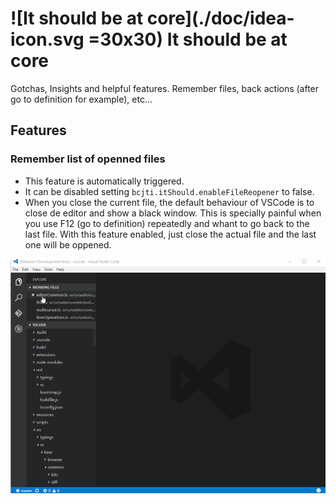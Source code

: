 
# ![It should be at core](./doc/idea-icon.svg =30x30) It should be at core

Gotchas, Insights and helpful features. Remember files, back actions (after go to definition for example), etc...

## Features

### Remember list of openned files

* This feature is automatically triggered.
* It can be disabled setting `bcjti.itShould.enableFileReopener` to false.
* When you close the current file, the default behaviour of VSCode is to close de editor and show a black window.
This is specially painful when you use F12 (go to definition) repeatedly and whant to go back to the last file.
With this feature enabled, just close the actual file and the last one will be oppened.

![File Reopener example](doc/file-reopener-example.gif)